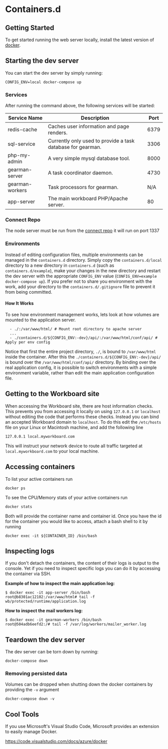 # Containers.d

## Getting Started

To get started running the web server locally, install the latest version of [docker](https://docs.docker.com/docker-for-mac/install/).

## Starting the dev server

You can start the dev server by simply running:

`CONFIG_ENV=local docker-compose up`

### Services

After running the command above, the following services will be started:

| Service Name    | Description                                                 | Port |
| --------------- | ----------------------------------------------------------- | ---- |
| redis-cache     | Caches user information and page renders.                   | 6379 |
| sql-service     | Currently only used to provide a task database for gearman. | 3306 |
| php-my-admin    | A very simple mysql database tool.                          | 8000 |
| gearman-server  | A task coordinator daemon.                                  | 4730 |
| gearman-workers | Task processors for gearman.                                | N/A  |
| app-server      | The main workboard PHP/Apache server.                       | 80   |

### Connect Repo

The node server must be run from the [connect repo](https://github.com/Workboard/connect) it will run on port 1337
### Environments

Instead of editing configuration files, multiple environments can be managed in the `containers.d` directory. Simply copy the `containers.d/local` directory to a new directory in `containers.d` (such as `containers.d/example`), make your changes in the new directory and restart the dev server with the appropriate `CONFIG_ENV` value (`CONFIG_ENV=example docker-compose up`). If you prefer not to share you environment with the work, add your directory to the `containers.d/.gitignore` file to prevent it from being committed.

#### How It Works

To see how environment management works, lets look at how volumes are mounted to the application server.

```
  - ./:/var/www/html/ # Mount root directory to apache server
  ...
  - ./containers.d/${CONFIG_ENV:-dev}/api/:/var/www/html/conf/api/ # Apply per env config
```

Notice that first the entire project directory, `./`, is bound to `/var/www/html` inside the container. After this the `./containers.d/${CONFIG_ENV:-dev}/api/` is bound over the `/var/www/html/conf/api/` directory. By binding over the real application config, it is possible to switch environments with a simple environment variable, rather than edit the main application configuration file.

## Getting to the Workboard site

When accessing the Workboard site, there are host information checks. This prevents you from accessing it locally on using `127.0.0.1` or `localhost` without editing the code that performs these checks. Instead you can bind an accepted Workboard domain to `localhost`. To do this edit the `/etc/hosts` file on your Linux or Macintosh machine, and add the following line

`127.0.0.1 local.myworkboard.com`

This will instruct your network device to route all traffic targeted at `local.myworkboard.com` to your local machine.

## Accessing containers

To list your active containers run

`docker ps`

To see the CPU/Memory stats of your active containers run

`docker stats`

Both will provide the container name and container id. Once you have the id for the container you would like to access, attach a bash shell to it by running

`docker exec -it ${CONTAINER_ID} /bin/bash`

## Inspecting logs

If you don't detach the containers, the content of their logs is output to the console. Yet if you need to inspect specific logs you can do it by accessing the container via SSH.

**Example of how to inspect the main application log:**

    $ docker exec -it app-server /bin/bash
    root@b8301ac12102:/var/www/html# tail -f wb/protected/runtime/application.log

**How to inspect the mail workers log:**

    $ docker exec -it gearman-workers /bin/bash
    root@504adb6eefd2:/# tail -f /var/log/workers/mailer_worker.log

## Teardown the dev server

The dev server can be torn down by running:

`docker-compose down`

### Removing persisted data

Volumes can be dropped when shutting down the docker containers by providing the `-v` argument

`docker-compose down -v`

## Cool Tools

If you use Microsoft's Visual Studio Code, Microsoft provides an extension to easily manage Docker.

https://code.visualstudio.com/docs/azure/docker
